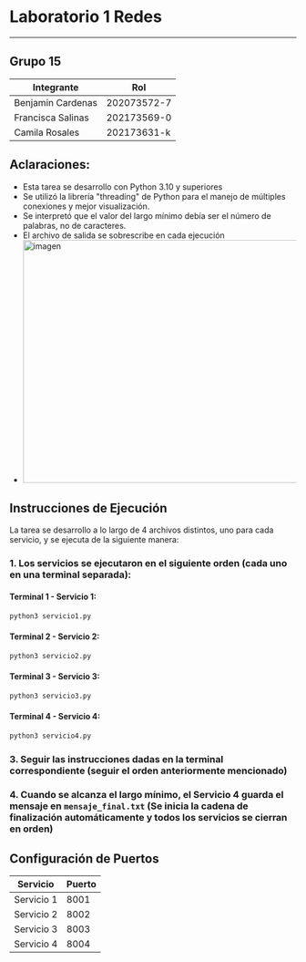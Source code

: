 # Laboratorio 1 Redes
---
## Grupo 15
| Integrante | Rol |
| ------------- | ------------- |
| Benjamin Cardenas | 202073572-7 |
| Francisca Salinas | 202173569-0 |
| Camila Rosales | 202173631-k |

## Aclaraciones:
- Esta tarea se desarrollo con Python 3.10 y superiores
- Se utilizó la librería "threading" de Python para el manejo de múltiples conexiones y mejor visualización.
- Se interpretó que el valor del largo mínimo debía ser el número de palabras, no de caracteres.
- El archivo de salida se sobrescribe en cada ejecución
- <img width="918" height="426" alt="imagen" src="https://github.com/user-attachments/assets/cf8c3a6a-6bb8-4dc0-ae5f-e7ebc3a8cce0" />

## Instrucciones de Ejecución

La tarea se desarrollo a lo largo de 4 archivos distintos, uno para cada servicio, y se ejecuta de la siguiente manera: 

### 1. Los servicios se ejecutaron en el siguiente orden (cada uno en una terminal separada):

#### Terminal 1 - Servicio 1:
```bash
python3 servicio1.py
```

#### Terminal 2 - Servicio 2:
```bash
python3 servicio2.py
```

#### Terminal 3 - Servicio 3:
```bash
python3 servicio3.py
```

#### Terminal 4 - Servicio 4:
```bash
python3 servicio4.py
```

### 3. Seguir las instrucciones dadas en la terminal correspondiente (seguir el orden anteriormente mencionado)

### 4. Cuando se alcanza el largo mínimo, el Servicio 4 guarda el mensaje en `mensaje_final.txt` (Se inicia la cadena de finalización automáticamente y todos los servicios se cierran en orden)

## Configuración de Puertos

| Servicio | Puerto |
|----------|--------|
| Servicio 1 | 8001 |
| Servicio 2 | 8002 |
| Servicio 3 | 8003 |
| Servicio 4 | 8004 |
